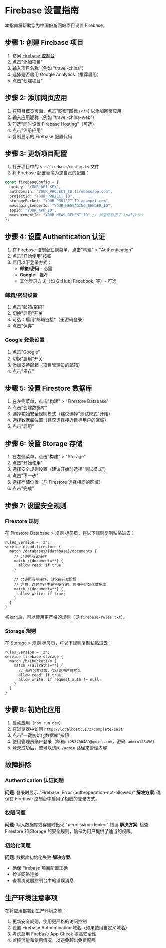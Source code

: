 # Firebase 设置指南

本指南将帮助您为中国旅游网站项目设置 Firebase。

## 步骤 1: 创建 Firebase 项目

1. 访问 [Firebase 控制台](https://console.firebase.google.com/)
2. 点击"添加项目"
3. 输入项目名称（例如 "travel-china"）
4. 选择是否启用 Google Analytics（推荐启用）
5. 点击"创建项目"

## 步骤 2: 添加网页应用

1. 在项目概览页面，点击"网页"图标 (</>) 以添加网页应用
2. 输入应用昵称（例如 "travel-china-web"）
3. 勾选"同时设置 Firebase Hosting"（可选）
4. 点击"注册应用"
5. 复制显示的 Firebase 配置代码

## 步骤 3: 更新项目配置

1. 打开项目中的 `src/firebase/config.ts` 文件
2. 将 Firebase 配置替换为您自己的配置：

```typescript
const firebaseConfig = {
  apiKey: "YOUR_API_KEY",
  authDomain: "YOUR_PROJECT_ID.firebaseapp.com",
  projectId: "YOUR_PROJECT_ID",
  storageBucket: "YOUR_PROJECT_ID.appspot.com",
  messagingSenderId: "YOUR_MESSAGING_SENDER_ID",
  appId: "YOUR_APP_ID",
  measurementId: "YOUR_MEASUREMENT_ID" // 如果您启用了 Analytics
};
```

## 步骤 4: 设置 Authentication 认证

1. 在 Firebase 控制台左侧菜单，点击"构建" > "Authentication"
2. 点击"开始使用"按钮
3. 启用以下登录方式：
   - **邮箱/密码** - 必需
   - **Google** - 推荐
   - 其他登录方式（如 GitHub, Facebook, 等）- 可选

### 邮箱/密码设置
1. 点击"邮箱/密码"
2. 切换"启用"开关
3. 可选：启用"邮箱链接"（无密码登录）
4. 点击"保存"

### Google 登录设置
1. 点击"Google"
2. 切换"启用"开关
3. 添加支持邮箱（项目管理员的邮箱）
4. 点击"保存"

## 步骤 5: 设置 Firestore 数据库

1. 在左侧菜单，点击"构建" > "Firestore Database"
2. 点击"创建数据库"
3. 选择初始安全规则模式（建议选择"测试模式"开始）
4. 选择数据库位置（建议选择接近目标用户的区域）
5. 点击"启用"

## 步骤 6: 设置 Storage 存储

1. 在左侧菜单，点击"构建" > "Storage"
2. 点击"开始使用"
3. 选择安全规则设置（建议开始时选择"测试模式"）
4. 点击"下一步"
5. 选择存储位置（与 Firestore 选择相同的区域）
6. 点击"完成"

## 步骤 7: 设置安全规则

### Firestore 规则

在 Firestore Database > 规则 标签页，将以下规则复制粘贴进去：

```
rules_version = '2';
service cloud.firestore {
  match /databases/{database}/documents {
    // 允许所有读操作
    match /{document=**} {
      allow read: if true;
    }
    
    // 允许所有写操作，但仅在开发阶段
    // 注意：这在生产中是不安全的，仅用于初始化数据库
    match /{document=**} {
      allow write: if true;
    }
  }
}
```

初始化后，可以使用更严格的规则（见 `firebase-rules.txt`）。

### Storage 规则

在 Storage > 规则 标签页，将以下规则复制粘贴进去：

```
rules_version = '2';
service firebase.storage {
  match /b/{bucket}/o {
    match /{allPaths=**} {
      // 允许公共读取，仅认证用户可写入
      allow read: if true;
      allow write: if request.auth != null;
    }
  }
}
```

## 步骤 8: 初始化应用

1. 启动应用（`npm run dev`）
2. 在浏览器中访问 `http://localhost:5173/complete-init`
3. 点击"一键初始化数据库"按钮
4. 使用管理员账户登录（邮箱: `x253400489@gmail.com`，密码: `admin123456`）
5. 登录成功后，您可以访问 `/admin` 路径来管理内容

## 故障排除

### Authentication 认证问题

**问题**: 登录时显示 "Firebase: Error (auth/operation-not-allowed)"
**解决方案**: 确保在 Firebase 控制台中启用了相应的登录方式。

### 权限问题

**问题**: 写入数据库或存储时出现 "permission-denied" 错误
**解决方案**: 检查 Firestore 和 Storage 的安全规则，确保为用户提供了适当的权限。

### 初始化问题

**问题**: 数据库初始化失败
**解决方案**: 
- 确保 Firebase 项目配置正确
- 检查网络连接
- 查看浏览器控制台中的错误消息

## 生产环境注意事项

在将应用部署到生产环境之前：

1. 更新安全规则，使用更严格的访问控制
2. 设置 Firebase Authentication 域名（如果使用自定义域名）
3. 考虑启用 Firebase App Check 提高安全性
4. 监控流量和使用情况，以避免超出免费配额 
